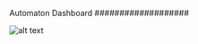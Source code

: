 Automaton Dashboard
###################

![alt text](http://imgh.us/Screenshot_2017-02-12_09.38.37.png "Screenshot")
